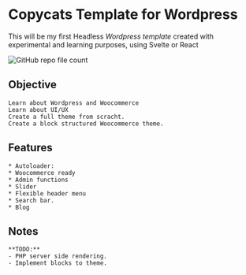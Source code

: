 # Copycats Template for Wordpress
This will be my first Headless *Wordpress template* created with experimental and learning purposes, using Svelte or React

![GitHub repo file count](https://img.shields.io/github/directory-file-count/ss-vector/copycats)

## Objective

    Learn about Wordpress and Woocommerce
    Learn about UI/UX
    Create a full theme from scracht.
	Create a block structured Woocommerce theme.

## Features
    
    * Autoloader:
    * Woocommerce ready
    * Admin functions
	* Slider
    * Flexible header menu
    * Search bar.
    * Blog

## Notes

    **TODO:**
    - PHP server side rendering.
    - Implement blocks to theme.
